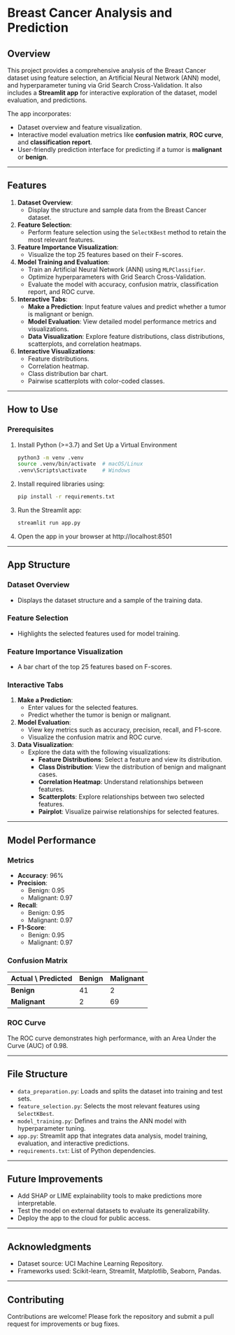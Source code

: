 # Breast Cancer Analysis and Prediction

## Overview
This project provides a comprehensive analysis of the Breast Cancer dataset using feature selection, an Artificial Neural Network (ANN) model, and hyperparameter tuning via Grid Search Cross-Validation. It also includes a **Streamlit app** for interactive exploration of the dataset, model evaluation, and predictions.

The app incorporates:
- Dataset overview and feature visualization.
- Interactive model evaluation metrics like **confusion matrix**, **ROC curve**, and **classification report**.
- User-friendly prediction interface for predicting if a tumor is **malignant** or **benign**.

---

## **Features**
1. **Dataset Overview**:
   - Display the structure and sample data from the Breast Cancer dataset.
2. **Feature Selection**:
   - Perform feature selection using the `SelectKBest` method to retain the most relevant features.
3. **Feature Importance Visualization**:
   - Visualize the top 25 features based on their F-scores.
4. **Model Training and Evaluation**:
   - Train an Artificial Neural Network (ANN) using `MLPClassifier`.
   - Optimize hyperparameters with Grid Search Cross-Validation.
   - Evaluate the model with accuracy, confusion matrix, classification report, and ROC curve.
5. **Interactive Tabs**:
   - **Make a Prediction**: Input feature values and predict whether a tumor is malignant or benign.
   - **Model Evaluation**: View detailed model performance metrics and visualizations.
   - **Data Visualization**: Explore feature distributions, class distributions, scatterplots, and correlation heatmaps.
6. **Interactive Visualizations**:
   - Feature distributions.
   - Correlation heatmap.
   - Class distribution bar chart.
   - Pairwise scatterplots with color-coded classes.

---

## How to Use

### Prerequisites
1. Install Python (>=3.7) and Set Up a Virtual Environment
    ```bash
    python3 -m venv .venv
    source .venv/bin/activate  # macOS/Linux
    .venv\Scripts\activate     # Windows

2. Install required libraries using:
   ```bash
   pip install -r requirements.txt

3. Run the Streamlit app:
    ```bash
    streamlit run app.py

4. Open the app in your browser at http://localhost:8501

---

## **App Structure**

### **Dataset Overview**
- Displays the dataset structure and a sample of the training data.

### **Feature Selection**
- Highlights the selected features used for model training.

### **Feature Importance Visualization**
- A bar chart of the top 25 features based on F-scores.

### **Interactive Tabs**
1. **Make a Prediction**:
   - Enter values for the selected features.
   - Predict whether the tumor is benign or malignant.
2. **Model Evaluation**:
   - View key metrics such as accuracy, precision, recall, and F1-score.
   - Visualize the confusion matrix and ROC curve.
3. **Data Visualization**:
   - Explore the data with the following visualizations:
     - **Feature Distributions**: Select a feature and view its distribution.
     - **Class Distribution**: View the distribution of benign and malignant cases.
     - **Correlation Heatmap**: Understand relationships between features.
     - **Scatterplots**: Explore relationships between two selected features.
     - **Pairplot**: Visualize pairwise relationships for selected features.

---

## **Model Performance**

### **Metrics**
- **Accuracy**: 96%
- **Precision**:
  - Benign: 0.95
  - Malignant: 0.97
- **Recall**:
  - Benign: 0.95
  - Malignant: 0.97
- **F1-Score**:
  - Benign: 0.95
  - Malignant: 0.97

### **Confusion Matrix**
| Actual \ Predicted | Benign | Malignant |
|---------------------|--------|-----------|
| **Benign**          | 41     | 2         |
| **Malignant**       | 2      | 69        |

### **ROC Curve**
The ROC curve demonstrates high performance, with an Area Under the Curve (AUC) of 0.98.

---

## **File Structure**
- `data_preparation.py`: Loads and splits the dataset into training and test sets.
- `feature_selection.py`: Selects the most relevant features using `SelectKBest`.
- `model_training.py`: Defines and trains the ANN model with hyperparameter tuning.
- `app.py`: Streamlit app that integrates data analysis, model training, evaluation, and interactive predictions.
- `requirements.txt`: List of Python dependencies.

---

## **Future Improvements**
- Add SHAP or LIME explainability tools to make predictions more interpretable.
- Test the model on external datasets to evaluate its generalizability.
- Deploy the app to the cloud for public access.

---

## **Acknowledgments**
- Dataset source: UCI Machine Learning Repository.
- Frameworks used: Scikit-learn, Streamlit, Matplotlib, Seaborn, Pandas.

---

## **Contributing**
Contributions are welcome! Please fork the repository and submit a pull request for improvements or bug fixes.